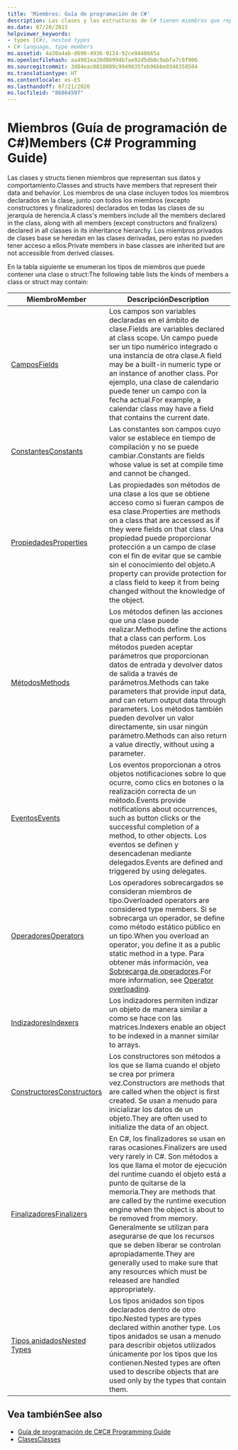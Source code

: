 ```yaml
---
title: 'Miembros: Guía de programación de C#'
description: Las clases y las estructuras de C# tienen miembros que representan datos y comportamiento, incluidos los miembros declarados en la clase y en su jerarquía de herencia.
ms.date: 07/20/2015
helpviewer_keywords:
- types [C#], nested types
- C# language, type members
ms.assetid: 4a30a4ab-d690-4936-9124-92ce9448665a
ms.openlocfilehash: aa4981ea20d86994bfae92d5db8c9abfa7c8f906
ms.sourcegitcommit: 3d84eac0818099c9949035feb96bbe0346358504
ms.translationtype: HT
ms.contentlocale: es-ES
ms.lasthandoff: 07/21/2020
ms.locfileid: "86864597"
---
```

# <a name="members-c-programming-guide"></a><span data-ttu-id="0b643-103">Miembros (Guía de programación de C#)</span><span class="sxs-lookup"><span data-stu-id="0b643-103">Members (C# Programming Guide)</span></span>

<span data-ttu-id="0b643-104">Las clases y structs tienen miembros que representan sus datos y comportamiento.</span><span class="sxs-lookup"><span data-stu-id="0b643-104">Classes and structs have members that represent their data and behavior.</span></span> <span data-ttu-id="0b643-105">Los miembros de una clase incluyen todos los miembros declarados en la clase, junto con todos los miembros (excepto constructores y finalizadores) declarados en todas las clases de su jerarquía de herencia.</span><span class="sxs-lookup"><span data-stu-id="0b643-105">A class's members include all the members declared in the class, along with all members (except constructors and finalizers) declared in all classes in its inheritance hierarchy.</span></span> <span data-ttu-id="0b643-106">Los miembros privados de clases base se heredan en las clases derivadas, pero estas no pueden tener acceso a ellos.</span><span class="sxs-lookup"><span data-stu-id="0b643-106">Private members in base classes are inherited but are not accessible from derived classes.</span></span>  
  
 <span data-ttu-id="0b643-107">En la tabla siguiente se enumeran los tipos de miembros que puede contener una clase o struct:</span><span class="sxs-lookup"><span data-stu-id="0b643-107">The following table lists the kinds of members a class or struct may contain:</span></span>  
  
|<span data-ttu-id="0b643-108">Miembro</span><span class="sxs-lookup"><span data-stu-id="0b643-108">Member</span></span>|<span data-ttu-id="0b643-109">Descripción</span><span class="sxs-lookup"><span data-stu-id="0b643-109">Description</span></span>|  
|------------|-----------------|  
|[<span data-ttu-id="0b643-110">Campos</span><span class="sxs-lookup"><span data-stu-id="0b643-110">Fields</span></span>](./fields.md)|<span data-ttu-id="0b643-111">Los campos son variables declaradas en el ámbito de clase.</span><span class="sxs-lookup"><span data-stu-id="0b643-111">Fields are variables declared at class scope.</span></span> <span data-ttu-id="0b643-112">Un campo puede ser un tipo numérico integrado o una instancia de otra clase.</span><span class="sxs-lookup"><span data-stu-id="0b643-112">A field may be a built-in numeric type or an instance of another class.</span></span> <span data-ttu-id="0b643-113">Por ejemplo, una clase de calendario puede tener un campo con la fecha actual.</span><span class="sxs-lookup"><span data-stu-id="0b643-113">For example, a calendar class may have a field that contains the current date.</span></span>|  
|[<span data-ttu-id="0b643-114">Constantes</span><span class="sxs-lookup"><span data-stu-id="0b643-114">Constants</span></span>](./constants.md)|<span data-ttu-id="0b643-115">Las constantes son campos cuyo valor se establece en tiempo de compilación y no se puede cambiar.</span><span class="sxs-lookup"><span data-stu-id="0b643-115">Constants are fields whose value is set at compile time and cannot be changed.</span></span>|  
|[<span data-ttu-id="0b643-116">Propiedades</span><span class="sxs-lookup"><span data-stu-id="0b643-116">Properties</span></span>](./properties.md)|<span data-ttu-id="0b643-117">Las propiedades son métodos de una clase a los que se obtiene acceso como si fueran campos de esa clase.</span><span class="sxs-lookup"><span data-stu-id="0b643-117">Properties are methods on a class that are accessed as if they were fields on that class.</span></span> <span data-ttu-id="0b643-118">Una propiedad puede proporcionar protección a un campo de clase con el fin de evitar que se cambie sin el conocimiento del objeto.</span><span class="sxs-lookup"><span data-stu-id="0b643-118">A property can provide protection for a class field to keep it from being changed without the knowledge of the object.</span></span>|  
|[<span data-ttu-id="0b643-119">Métodos</span><span class="sxs-lookup"><span data-stu-id="0b643-119">Methods</span></span>](./methods.md)|<span data-ttu-id="0b643-120">Los métodos definen las acciones que una clase puede realizar.</span><span class="sxs-lookup"><span data-stu-id="0b643-120">Methods define the actions that a class can perform.</span></span> <span data-ttu-id="0b643-121">Los métodos pueden aceptar parámetros que proporcionan datos de entrada y devolver datos de salida a través de parámetros.</span><span class="sxs-lookup"><span data-stu-id="0b643-121">Methods can take parameters that provide input data, and can return output data through parameters.</span></span> <span data-ttu-id="0b643-122">Los métodos también pueden devolver un valor directamente, sin usar ningún parámetro.</span><span class="sxs-lookup"><span data-stu-id="0b643-122">Methods can also return a value directly, without using a parameter.</span></span>|  
|[<span data-ttu-id="0b643-123">Eventos</span><span class="sxs-lookup"><span data-stu-id="0b643-123">Events</span></span>](../events/index.md)|<span data-ttu-id="0b643-124">Los eventos proporcionan a otros objetos notificaciones sobre lo que ocurre, como clics en botones o la realización correcta de un método.</span><span class="sxs-lookup"><span data-stu-id="0b643-124">Events provide notifications about occurrences, such as button clicks or the successful completion of a method, to other objects.</span></span> <span data-ttu-id="0b643-125">Los eventos se definen y desencadenan mediante delegados.</span><span class="sxs-lookup"><span data-stu-id="0b643-125">Events are defined and triggered by using delegates.</span></span>|  
|[<span data-ttu-id="0b643-126">Operadores</span><span class="sxs-lookup"><span data-stu-id="0b643-126">Operators</span></span>](../../language-reference/operators/index.md)|<span data-ttu-id="0b643-127">Los operadores sobrecargados se consideran miembros de tipo.</span><span class="sxs-lookup"><span data-stu-id="0b643-127">Overloaded operators are considered type members.</span></span> <span data-ttu-id="0b643-128">Si se sobrecarga un operador, se define como método estático público en un tipo.</span><span class="sxs-lookup"><span data-stu-id="0b643-128">When you overload an operator, you define it as a public static method in a type.</span></span> <span data-ttu-id="0b643-129">Para obtener más información, vea [Sobrecarga de operadores](../../language-reference/operators/operator-overloading.md).</span><span class="sxs-lookup"><span data-stu-id="0b643-129">For more information, see [Operator overloading](../../language-reference/operators/operator-overloading.md).</span></span>|  
|[<span data-ttu-id="0b643-130">Indizadores</span><span class="sxs-lookup"><span data-stu-id="0b643-130">Indexers</span></span>](../indexers/index.md)|<span data-ttu-id="0b643-131">Los indizadores permiten indizar un objeto de manera similar a como se hace con las matrices.</span><span class="sxs-lookup"><span data-stu-id="0b643-131">Indexers enable an object to be indexed in a manner similar to arrays.</span></span>|  
|[<span data-ttu-id="0b643-132">Constructores</span><span class="sxs-lookup"><span data-stu-id="0b643-132">Constructors</span></span>](./constructors.md)|<span data-ttu-id="0b643-133">Los constructores son métodos a los que se llama cuando el objeto se crea por primera vez.</span><span class="sxs-lookup"><span data-stu-id="0b643-133">Constructors are methods that are called when the object is first created.</span></span> <span data-ttu-id="0b643-134">Se usan a menudo para inicializar los datos de un objeto.</span><span class="sxs-lookup"><span data-stu-id="0b643-134">They are often used to initialize the data of an object.</span></span>|  
|[<span data-ttu-id="0b643-135">Finalizadores</span><span class="sxs-lookup"><span data-stu-id="0b643-135">Finalizers</span></span>](./destructors.md)|<span data-ttu-id="0b643-136">En C#, los finalizadores se usan en raras ocasiones.</span><span class="sxs-lookup"><span data-stu-id="0b643-136">Finalizers are used very rarely in C#.</span></span> <span data-ttu-id="0b643-137">Son métodos a los que llama el motor de ejecución del runtime cuando el objeto está a punto de quitarse de la memoria.</span><span class="sxs-lookup"><span data-stu-id="0b643-137">They are methods that are called by the runtime execution engine when the object is about to be removed from memory.</span></span> <span data-ttu-id="0b643-138">Generalmente se utilizan para asegurarse de que los recursos que se deben liberar se controlan apropiadamente.</span><span class="sxs-lookup"><span data-stu-id="0b643-138">They are generally used to make sure that any resources which must be released are handled appropriately.</span></span>|  
|[<span data-ttu-id="0b643-139">Tipos anidados</span><span class="sxs-lookup"><span data-stu-id="0b643-139">Nested Types</span></span>](./nested-types.md)|<span data-ttu-id="0b643-140">Los tipos anidados son tipos declarados dentro de otro tipo.</span><span class="sxs-lookup"><span data-stu-id="0b643-140">Nested types are types declared within another type.</span></span> <span data-ttu-id="0b643-141">Los tipos anidados se usan a menudo para describir objetos utilizados únicamente por los tipos que los contienen.</span><span class="sxs-lookup"><span data-stu-id="0b643-141">Nested types are often used to describe objects that are used only by the types that contain them.</span></span>|  
  
## <a name="see-also"></a><span data-ttu-id="0b643-142">Vea también</span><span class="sxs-lookup"><span data-stu-id="0b643-142">See also</span></span>

- [<span data-ttu-id="0b643-143">Guía de programación de C#</span><span class="sxs-lookup"><span data-stu-id="0b643-143">C# Programming Guide</span></span>](../index.md)
- [<span data-ttu-id="0b643-144">Clases</span><span class="sxs-lookup"><span data-stu-id="0b643-144">Classes</span></span>](./classes.md)
